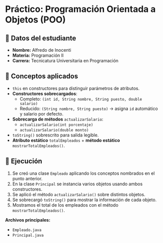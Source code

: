 # Práctico: Programación Orientada a Objetos (POO)

## 📌 Datos del estudiante
- **Nombre:** Alfredo de Inocenti
- **Materia:** Programación II
- **Carrera:** Tecnicatura Universitaria en Programación

## 🔹 Conceptos aplicados
- `this` en constructores para distinguir parámetros de atributos.  
- **Constructores sobrecargados**:  
  - Completo: `(int id, String nombre, String puesto, double salario)`  
  - Reducido: `(String nombre, String puesto)` → asigna `id` automático y salario por defecto.  
- **Sobrecarga de métodos** `actualizarSalario`:  
  - `actualizarSalario(int porcentaje)`  
  - `actualizarSalario(double monto)`  
- `toString()` sobrescrito para salida legible.  
- **Atributo estático** `totalEmpleados` + **método estático** `mostrarTotalEmpleados()`.



## 🔹 Ejecución
1. Se creó una clase `Empleado` aplicando los conceptos nombrados en el punto anterior.
2. En la clase `Principal` se instancia varios objetos usando ambos constructores.
3. Se aplicó el método `actualizarSalario()` sobre distintos objetos.
4. Se sobrecargó `toString()` para mostrar la información de cada objeto.
5. Mostramos el total de los empleados con el método `mostrarTotalEmpleados()`.

**Archivos principales:**  
  - `Empleado.java`  
  - `Principal.java`